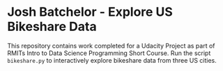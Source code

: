 # Josh Batchelor - Explore US Bikeshare Data
This repository contains work completed for a Udacity Project as part of RMITs Intro to Data Science Programming Short Course. Run the script `bikeshare.py` to interactively explore bikeshare data from three US cities.

